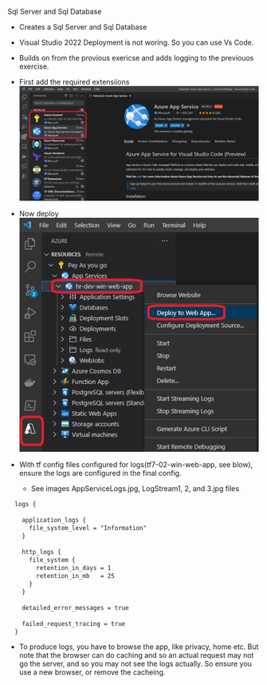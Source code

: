 Sql Server and Sql Database

- Creates a Sql Server and Sql Database

- Visual Studio 2022 Deployment is not woring. So you can use Vs Code.

- Builds on from the provious exericse and adds logging to the previouos exercise. 

- First add the required extensiions
![Vs code Extension](./Images/VsCodeExtensions.jpg)

- Now deploy
![Vs code Extension](./Images/DeployWithVsCodeExtensions.jpg)

- With tf config files configured for logs(tf7-02-win-web-app, see blow), ensure the logs are configured in the final config.
  - See images AppServiceLogs.jpg, LogStream1, 2, and 3.jpg files

```
  logs {

    application_logs {
      file_system_level = "Information"
    }

    http_logs {
      file_system {
        retention_in_days = 1
        retention_in_mb   = 25
      }
    }

    detailed_error_messages = true

    failed_request_tracing = true
  }
```

- To produce logs, you have to browse the app, like privacy, home etc. But note that the browser can do caching and so an actual request may not go the server, and so you may not see the logs actually. So ensure you use a new browser, or remove the cacheing.
